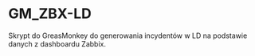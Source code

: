 # GM_ZBX-LD
Skrypt do GreasMonkey do generowania incydentów w LD na podstawie danych z dashboardu Zabbix.
